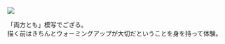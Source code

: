 ![](http://cloud.github.com/downloads/tahein/Gallery_Diary/12_09_01_%E6%A8%A1%E5%86%99_a.JPG)

「両方とも」模写でござる。  
描く前はきちんとウォーミングアップが大切だということを身を持って体験。
